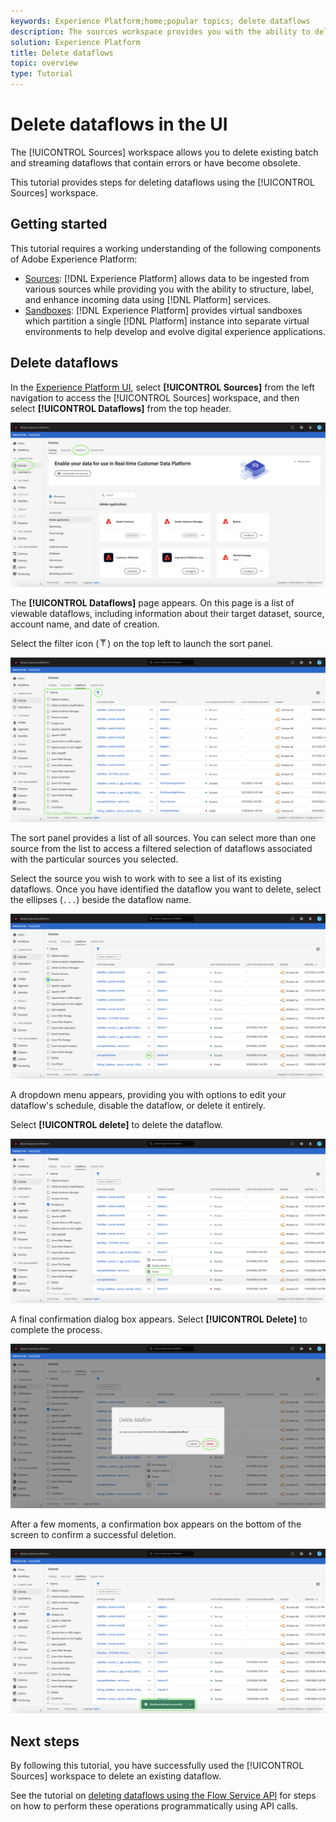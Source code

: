```yaml
---
keywords: Experience Platform;home;popular topics; delete dataflows
description: The sources workspace provides you with the ability to delete existing batch and streaming dataflows that contain errors or have become obsolete.
solution: Experience Platform
title: Delete dataflows
topic: overview
type: Tutorial
---
```


# Delete dataflows in the UI

The [!UICONTROL Sources] workspace allows you to delete existing batch and streaming dataflows that contain errors or have become obsolete.

This tutorial provides steps for deleting dataflows using the [!UICONTROL Sources] workspace.

## Getting started

This tutorial requires a working understanding of the following components of Adobe Experience Platform:

- [Sources](../../home.md): [!DNL Experience Platform] allows data to be ingested from various sources while providing you with the ability to structure, label, and enhance incoming data using [!DNL Platform] services.
- [Sandboxes](../../../sandboxes/home.md): [!DNL Experience Platform] provides virtual sandboxes which partition a single [!DNL Platform] instance into separate virtual environments to help develop and evolve digital experience applications.

## Delete dataflows

In the [Experience Platform UI](https://platform.adobe.com), select **[!UICONTROL Sources]** from the left navigation to access the [!UICONTROL Sources] workspace, and then select **[!UICONTROL Dataflows]** from the top header.

![catalog](../../images/tutorials/delete/catalog.png)

The **[!UICONTROL Dataflows]** page appears. On this page is a list of viewable dataflows, including information about their target dataset, source, account name, and date of creation.

Select the filter icon (![filter-icon](../../images/tutorials/delete/filter.png)) on the top left to launch the sort panel.

![dataflows](../../images/tutorials/delete/dataflows.png)

The sort panel provides a list of all sources. You can select more than one source from the list to access a filtered selection of dataflows associated with the particular sources you selected.

Select the source you wish to work with to see a list of its existing dataflows. Once you have identified the dataflow you want to delete, select the ellipses (`...`) beside the dataflow name.

![dataflows-filter](../../images/tutorials/delete/dataflows-filter.png)

A dropdown menu appears, providing you with options to edit your dataflow's schedule, disable the dataflow, or delete it entirely.

Select **[!UICONTROL delete]** to delete the dataflow.

![delete](../../images/tutorials/delete/delete.png)

A final confirmation dialog box appears. Select **[!UICONTROL Delete]** to complete the process.

![confirm](../../images/tutorials/delete/confirm.png)

After a few moments, a confirmation box appears on the bottom of the screen to confirm a successful deletion.

![confirmed](../../images/tutorials/delete/confirmed.png)

## Next steps

By following this tutorial, you have successfully used the [!UICONTROL Sources] workspace to delete an existing dataflow.

See the tutorial on [deleting dataflows using the Flow Service API](../../tutorials/api/delete-dataflows.md) for steps on how to perform these operations programmatically using API calls.